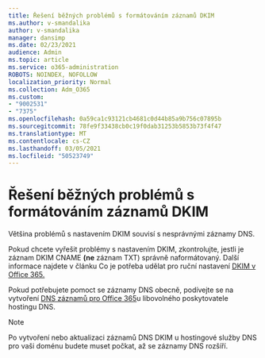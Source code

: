 ```yaml
---
title: Řešení běžných problémů s formátováním záznamů DKIM
ms.author: v-smandalika
author: v-smandalika
manager: dansimp
ms.date: 02/23/2021
audience: Admin
ms.topic: article
ms.service: o365-administration
ROBOTS: NOINDEX, NOFOLLOW
localization_priority: Normal
ms.collection: Adm_O365
ms.custom:
- "9002531"
- "7375"
ms.openlocfilehash: 0a59ca1c93121cb4681c0d44b85a9b756c07895b
ms.sourcegitcommit: 78fe9f33438cb0c19f0dab31253b5853b73f4f47
ms.translationtype: MT
ms.contentlocale: cs-CZ
ms.lasthandoff: 03/05/2021
ms.locfileid: "50523749"
---
```

# <a name="fix-common-problems-with-dkim-record-formatting"></a>Řešení běžných problémů s formátováním záznamů DKIM

Většina problémů s nastavením DKIM souvisí s nesprávnými záznamy DNS.

Pokud chcete vyřešit problémy s nastavením DKIM, zkontrolujte, jestli je záznam DKIM CNAME **(ne** záznam TXT) správně naformátovaný. Další informace najdete v článku Co je potřeba udělat pro ruční nastavení [DKIM v Office 365.](https://docs.microsoft.com/microsoft-365/security/office-365-security/use-dkim-to-validate-outbound-email)

Pokud potřebujete pomoct se záznamy DNS obecně, podívejte se na vytvoření [DNS záznamů pro Office 365](https://docs.microsoft.com/microsoft-365/admin/get-help-with-domains/create-dns-records-at-any-dns-hosting-provider)u libovolného poskytovatele hostingu DNS.

> [!NOTE]
> Po vytvoření nebo aktualizaci záznamů DNS DKIM u hostingové služby DNS pro vaši doménu budete muset počkat, až se záznamy DNS rozšíří.
